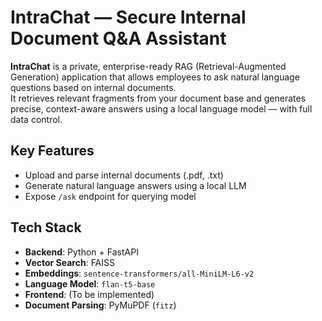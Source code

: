 # IntraChat — Secure Internal Document Q&A Assistant

**IntraChat** is a private, enterprise-ready RAG (Retrieval-Augmented Generation) application that allows employees to ask natural language questions based on internal documents.  
It retrieves relevant fragments from your document base and generates precise, context-aware answers using a local language model — with full data control.

## Key Features

- Upload and parse internal documents (.pdf, .txt)
- Generate natural language answers using a local LLM
- Expose `/ask` endpoint for querying model

## Tech Stack

- **Backend**: Python + FastAPI
- **Vector Search**: FAISS
- **Embeddings**: `sentence-transformers/all-MiniLM-L6-v2`
- **Language Model**: `flan-t5-base`
- **Frontend**: (To be implemented)
- **Document Parsing**: PyMuPDF (`fitz`)
